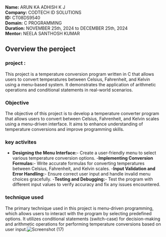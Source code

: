 **Name:** ARUN KA ADHISH K J                                                                                                                                               
**Company:** CODTECH ID SOLUTIONS                                                                                                                                       
**ID:** CT08DS9540                                                                                                                                                       
**Domain:** C PROGRAMMING                                                                                                                                                   
**Duration:**  NOVEMBER 25th, 2024 to DECEMBER 25th, 2024                                                                                                                   
**Mentor:** NEELA SANTHOSH KUMAR                                                                                                                                             



## Overview the peroject


### project : 
This project is a temperature conversion program written in C that allows users to convert temperatures between Celsius, Fahrenheit, and Kelvin using a menu-based system. It demonstrates the application of arithmetic operations and conditional statements in real-world scenarios.


### Objective 
The objective of this project is to develop a temperature converter program that allows users to convert between Celsius, Fahrenheit, and Kelvin scales using a menu-driven interface. It aims to enhance understanding of temperature conversions and improve programming skills.


### key activites 
- **Designing the Menu Interface:**- Create a user-friendly menu to select various temperature conversion options.
-**Implementing Conversion Formulas:**- Write accurate formulas for converting temperatures between Celsius, Fahrenheit, and Kelvin scales.
-**Input Validation and Error Handling:**- Ensure correct user input and handle invalid menu choices gracefully.
-**Testing and Debugging:**- Test the program with different input values to verify accuracy and fix any issues encountered.




### technique used 
The primary technique used in this project is menu-driven programming, which allows users to interact with the program by selecting predefined options. It utilizes conditional statements (switch-case) for decision-making and arithmetic operations for performing temperature conversions based on user input.![Screenshot (17)](https://github.com/user-attachments/assets/2f3e51f1-99a8-4147-ab48-19c4ff6356ba)



